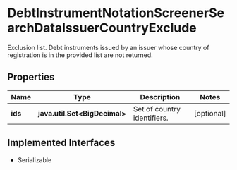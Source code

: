 

# DebtInstrumentNotationScreenerSearchDataIssuerCountryExclude

Exclusion list. Debt instruments issued by an issuer whose country of registration is in the provided list are not returned.

## Properties

Name | Type | Description | Notes
------------ | ------------- | ------------- | -------------
**ids** | **java.util.Set&lt;BigDecimal&gt;** | Set of country identifiers. |  [optional]


## Implemented Interfaces

* Serializable



